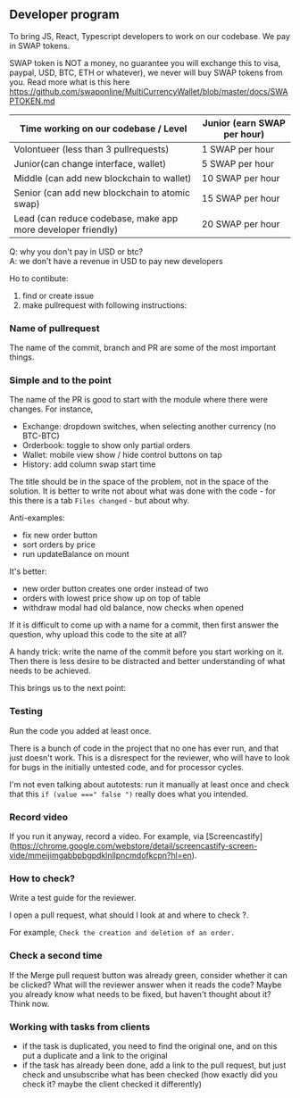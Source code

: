 ## Developer program

To bring JS, React, Typescript developers to work on our codebase. We pay in SWAP tokens. 

SWAP token is NOT a money, no guarantee you will exchange this to visa, paypal, USD, BTC, ETH or whatever), we never will buy SWAP tokens from you. Read more what is this here https://github.com/swaponline/MultiCurrencyWallet/blob/master/docs/SWAPTOKEN.md

| Time working on our codebase / Level                         | Junior (earn SWAP per hour) |
|--------------------------------------------------------------|-----------------------------|
| Volontueer (less than 3 pullrequests)                        | 1 SWAP per hour             |
| Junior(can change interface, wallet)                         | 5 SWAP per hour             |
| Middle (can add new blockchain to wallet)                    | 10 SWAP per hour            |
| Senior (can add new blockchain to atomic swap)               | 15 SWAP per hour            |
| Lead (can reduce codebase, make app more developer friendly) | 20 SWAP per hour            |

Q: why you don't pay in USD or btc? <br>
A: we don't have a revenue in USD to pay new developers 

Ho to contibute:
1. find or create issue
2. make pullrequest with following instructions:

### Name of pullrequest

The name of the commit, branch and PR are some of the most important things.


### Simple and to the point

The name of the PR is good to start with the module where there were changes. For instance,

- Exchange: dropdown switches, when selecting another currency (no BTC-BTC)
- Orderbook: toggle to show only partial orders
- Wallet: mobile view show / hide control buttons on tap
- History: add column swap start time

The title should be in the space of the problem, not in the space of the solution. It is better to write not about what was done with the code - for this there is a tab `Files changed` - but about why.

Anti-examples:

* fix new order button
* sort orders by price
* run updateBalance on mount

It's better:

* new order button creates one order instead of two
* orders with lowest price show up on top of table
* withdraw modal had old balance, now checks when opened

If it is difficult to come up with a name for a commit, then first answer the question, why upload this code to the site at all?

A handy trick: write the name of the commit before you start working on it. Then there is less desire to be distracted and better understanding of what needs to be achieved.

This brings us to the next point:

### Testing

Run the code you added at least once.

There is a bunch of code in the project that no one has ever run, and that just doesn't work. This is a disrespect for the reviewer, who will have to look for bugs in the initially untested code, and for processor cycles.

I'm not even talking about autotests: run it manually at least once and check that this `if (value ===" false ")` really does what you intended.


### Record video

If you run it anyway, record a video. For example, via [Screencastify] (https://chrome.google.com/webstore/detail/screencastify-screen-vide/mmeijimgabbpbgpdklnllpncmdofkcpn?hl=en).


### How to check?

Write a test guide for the reviewer.

I open a pull request, what should I look at and where to check ?.

For example, `Check the creation and deletion of an order.`


### Check a second time

If the Merge pull request button was already green, consider whether it can be clicked? What will the reviewer answer when it reads the code? Maybe you already know what needs to be fixed, but haven't thought about it? Think now.

### Working with tasks from clients

- if the task is duplicated, you need to find the original one, and on this put a duplicate and a link to the original
- if the task has already been done, add a link to the pull request, but just check and unsubscribe what has been checked (how exactly did you check it? maybe the client checked it differently)
